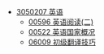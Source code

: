 - [3050207 英语](README.md)
  - [00596 英语阅读(二)](00596.md)
  - [00522 英语国家概况](00522.md)
  - [06009 初级翻译技巧](06009.md)
